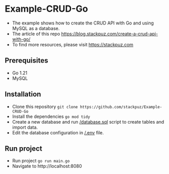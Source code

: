 # Example-CRUD-Go
- The example shows how to create the CRUD API with Go and using MySQL as a database.
- The article of this repo https://blog.stackpuz.com/create-a-crud-api-with-go/
- To find more resources, please visit https://stackpuz.com

## Prerequisites
- Go 1.21
- MySQL

## Installation
- Clone this repository `git clone https://github.com/stackpuz/Example-CRUD-Go`
- Install the dependencies `go mod tidy`
- Create a new database and run [/database.sql](/database.sql) script to create tables and import data.
- Edit the database configuration in [/.env](/.env) file.

## Run project

- Run project `go run main.go`
- Navigate to http://localhost:8080